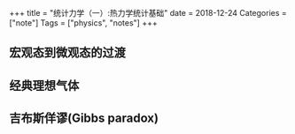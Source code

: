 +++
title = "统计力学（一）:热力学统计基础"
date = 2018-12-24
Categories = ["note"]
Tags = ["physics", "notes"]
+++

## 宏观态到微观态的过渡

## 经典理想气体

## 吉布斯佯谬(Gibbs paradox)
